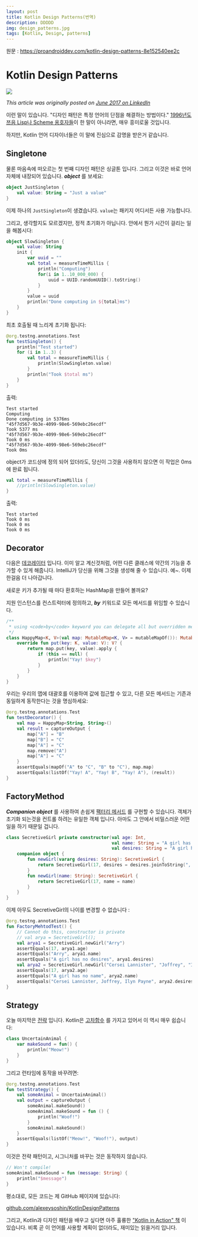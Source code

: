 ```yaml
---
layout: post
title: Kotlin Design Patterns(번역)
description: DDDDD
img: design_patterns.jpg
tags: [Kotlin, Design, patterns]
---
```



원문 : <https://proandroiddev.com/kotlin-design-patterns-8e152540ee2c>



# Kotlin Design Patterns 

![](https://cdn-images-1.medium.com/max/1600/1*qdDNIUIP6dlK6oQ6WviZ_w.jpeg)

*This article was originally posted on* [*June 2017 on LinkedIn*](https://www.linkedin.com/pulse/kotlin-design-patterns-alexey-soshin)



이런 말이 있습니다. "디자인 패턴은 특정 언어의 단점을 해결하는 방법이다." [1996년도 쯔음 Lisp나 Scheme 옹호자들](http://norvig.com/design-patterns/)이 한 말이 아니라면, 매우 흥미로울 것입니다.



하지만, Kotlin 언어 디자이너들은 이 말에 진심으로 감명을 받은거 같습니다.



## Singletone

물론 마음속에 떠오르는 첫 번째 디자인 패턴은 싱글톤 입니다. 그리고 이것은 바로 언어 자체에 내장되어 있습니다. ***object*** 를 보세요:

```kotlin
object JustSingleton {
    val value: String = "Just a value"
}
```

이제 하나의  `JustSingleton`이 생겼습니다. `value`는 패키지 어디서든 사용 가능합니다.

그리고, 생각할지도 모르겠지만, 정적 초기화가 아닙니다. 안에서 뭔가 시간이 걸리는 일을  해봅시다:

```kotlin
object SlowSingleton {
    val value: String
    init {
        var uuid = ""
        val total = measureTimeMillis {
            println("Computing")
            for(i in 1..10_000_000) {
                uuid = UUID.randomUUID().toString()
            }
        }
        value = uuid
        println("Done computing in ${total}ms")
    }
}
```



최초 호출될 때 느리게 초기화 됩니다:

```kotlin
@org.testng.annotations.Test
fun testSingleton() {
    println("Test started")
    for (i in 1..3) {
        val total = measureTimeMillis {
			println(SlowSingleton.value)
        }
        println("Took $total ms")
    }
}
```



출력:

```
Test started
Computing
Done computing in 5376ms
"45f7d567-9b3e-4099-98e6-569ebc26ecdf"
Took 5377 ms
"45f7d567-9b3e-4099-98e6-569ebc26ecdf"
Took 0 ms
"45f7d567-9b3e-4099-98e6-569ebc26ecdf"
Took 0ms
```



object가 코드상에 정의 되어 있더라도, 당신이 그것을 사용하지 않으면 이 작업은 0ms에 완료 됩니다.

```kotlin
val total = measureTimeMillis {
    //println(SlowSingleton.value)
}
```



출력:

```
Test started
Took 0 ms
Took 0 ms
Took 0 ms
```



## Decorator

다음은 [데코레이터](https://en.wikipedia.org/wiki/Decorator_pattern) 입니다. 이미 알고 계신것처럼, 어떤 다른 클래스에 약간의 기능을 추가할 수 있게 해줍니다. IntelliJ가 당신을 위해 그것을 생성해 줄 수 있습니다. 예~. 이제 한걸음 더 나아갑니다.

새로운 키가 추가될 때 마다 환호하는 HashMap을 만들어 볼까요?

지원 인스턴스를 컨스트럭터에 정의하고, ***by*** 키워드로 모든 메서드를 위임할 수 있습니다.

```kotlin
/**
 * using <code>by</code> keyword you can delegate all but overridden methods
 */
class HappyMap<K, V>(val map: MutableMap<K, V> = mutableMapOf()): MutableMap<K, V> by map {
    override fun put(key: K, value: V): V? {
        return map.put(key, value).apply {
            if (this == null) {
                println("Yay! $key")
            }
        }
    }
}
```

우리는 우리의 맵에 대괄호를 이용하여 값에 접근할 수 있고, 다른 모든 메서드는 기존과 동일하게 동작한다는 것을 명심하세요:

```kotlin
@org.testng.annotations.Test
fun testDecorator() {
    val map = HappyMap<String, String>()
    val result = captureOutput {
        map["A"] = "B"
        map["B"] = "C"
        map["A"] = "C"
        map.remove("A")
        map["A"] = "C"
    }
    assertEquals(mapOf("A" to "C", "B" to "C"), map.map)
    assertEquals(listOf("Yay! A", "Yay! B", "Yay! A"), (result))
}
```





## FactoryMethod

***Companion object*** 를 사용하여 손쉽게 [팩터리 메서드](https://en.wikipedia.org/wiki/Factory_method_pattern) 를 구현할 수 있습니다. 객체가 초기화 되는것을 컨트롤 하려는 유일한 객체 입니다. 아마도 그 안에서 비밀스러운 어떤 일을 하기 때문일 겁니다.

```kotlin
class SecretiveGirl private constructor(val age: Int,
                                        val name: String = "A girl has no name",
                                        val desires: String = "A girl has no desires") {
    companion object {
        fun newGirl(vararg desires: String): SecretiveGirl {
            return SecretiveGirl(17, desires = desires.joinToString(", "))
        }
        fun newGirl(name: String): SecretiveGirl {
            return SecretiveGirl(17, name = name)
        }
    }
}
```



이제 아무도 SecretiveGirl의 나이를 변경할 수 없습니다 :

```kotlin
@org.testng.annotations.Test
fun FactoryMehtodTest() {
    // Cannot do this, constructor is private
    // val arya = SecretiveGirl();
    val arya1 = SecretiveGirl.newGirl("Arry")
    assertEquals(17, arya1.age)
    assertEquals("Arry", arya1.name)
    assertEquals("A girl has no desires", arya1.desires)
    val arya2 = SecretiveGirl.newGirl("Cersei Lannister", "Joffrey", "Ilyn Payne")
    assertEquals(17, arya2.age)
    assertEquals("A girl has no name", arya2.name)
    assertEquals("Cersei Lannister, Joffrey, Ilyn Payne", arya2.desires)
}
```



## Strategy

오늘 마지막은 [전략](https://en.wikipedia.org/wiki/Strategy_pattern) 입니다. Kotlin은 [고차함수](https://kotlinlang.org/docs/reference/lambdas.html) 를 가지고 있어서 이 역시 매우 쉽습니다:

```kotlin
class UncertainAnimal {
    var makeSound = fun() {
        println("Meow!")
    }
}
```

그리고 런타임에 동작을 바꾸려면:

```kotlin
@org.testng.annotations.Test
fun testStrategy() {
    val someAnimal = UncertainAnimal()
    val output = captureOutput {
        someAnimal.makeSound()
        someAnimal.makeSound = fun () {
            println("Woof!")
        }
        someAnimal.makeSound()
    }
    assertEquals(listOf("Meow!", "Woof!"), output)
}
```

이것은 전략 패턴이고, 시그니처를 바꾸는 것은 동작하지 않습니다.

```kotlin
// Won't compile!
someAnimal.makeSound = fun (message: String) {
    println("$message")
}
```



평소대로, 모든 코드는 제 GitHub 페이지에 있습니다:

[github.com/alexeysoshin/KotlinDesignPatterns](https://github.com/alexeysoshin/KotlinDesignPatterns)



그리고, Kotlin과 디자인 패턴을 배우고 싶다면 아주 훌륭한 ["Kotlin in Action" 책](https://www.manning.com/books/kotlin-in-action) 이 있습니다. 비록 곧 이 언어를 사용할 계획이 없더라도, 재미있는 읽을거리 입니다. 





























